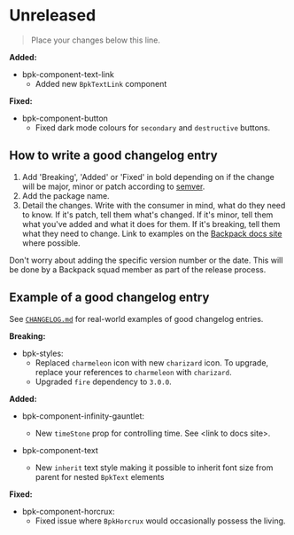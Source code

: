 # Unreleased

> Place your changes below this line.

**Added:**
  - bpk-component-text-link
    - Added new `BpkTextLink` component

**Fixed:**
  - bpk-component-button
    - Fixed dark mode colours for `secondary` and `destructive` buttons.

## How to write a good changelog entry

1. Add 'Breaking', 'Added' or 'Fixed' in bold depending on if the change will be major, minor or patch according to [semver](semver.org).
2. Add the package name.
3. Detail the changes. Write with the consumer in mind, what do they need to know. If it's patch, tell them what's changed. If it's minor, tell them what you've added and what it does for them. If it's breaking, tell them what they need to change. Link to examples on the [Backpack docs site](backpack.github.io) where possible.

Don't worry about adding the specific version number or the date. This will be done by a Backpack squad member as part of the release process.

## Example of a good changelog entry

See [`CHANGELOG.md`](CHANGELOG.md) for real-world examples of good changelog entries.

**Breaking:**

- bpk-styles:
  - Replaced `charmeleon` icon with new `charizard` icon. To upgrade, replace your references to `charmeleon` with `charizard`.
  - Upgraded `fire` dependency to `3.0.0`.

**Added:**

- bpk-component-infinity-gauntlet:
  - New `timeStone` prop for controlling time. See &lt;link to docs site&gt;.

- bpk-component-text
  - New `inherit` text style making it possible to inherit font size from parent for nested `BpkText` elements

**Fixed:**

- bpk-component-horcrux:
  - Fixed issue where `BpkHorcrux` would occasionally possess the living.

